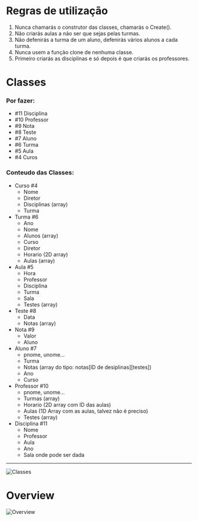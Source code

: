 # Regras de utilização
1. Nunca chamarás o construtor das classes, chamarás o Create().
3. Não criarás aulas a não ser que sejas pelas turmas.
3. Não defenirás a turma de um aluno, defenirás vários alunos a cada turma.
4. Nunca usem a função clone de nenhuma classe.
5. Primeiro criarás as disciplinas e só depois é que criarás os professores.


# Classes
### Por fazer:
* #11 Disciplina
* #10 Professor
* #9 Nota
* #8 Teste
* #7 Aluno
* #6 Turma
* #5 Aula
* #4 Curos

### Conteudo das Classes:
* Curso #4
    * Nome
    * Diretor
    * Disciplinas (array)
    * Turma
* Turma #6
    * Ano
    * Nome
    * Alunos (array)
    * Curso
    * Diretor
    * Horario (2D array)
    * Aulas (array)
* Aula #5
    * Hora
    * Professor
    * Disciplina
    * Turma
    * Sala
    * Testes (array)
* Teste #8
    * Data
    * Notas (array)
* Nota #9
    * Valor
    * Aluno
* Aluno #7
    * pnome, unome...
    * Turma
    * Notas (array do tipo: notas[ID de desiplinas][testes])
    * Ano
    * Curso
* Professor #10
    * pnome, unome...
    * Turmas (array)
    * Horario (2D array com ID das aulas)
    * Aulas (1D Array com as aulas, talvez não é preciso)
    * Testes (array)
* Disciplina #11
    * Nome
    * Professor
    * Aula
    * Ano
    * Sala onde pode ser dada

---
![Classes](https://gitlab.com/EI-UBI/POO/Projeto/raw/master/Guidelines/Classes.JPG "Classes")
# Overview
![Overview](https://gitlab.com/EI-UBI/POO/Projeto/raw/master/Guidelines/Overview.JPG "Overview")
